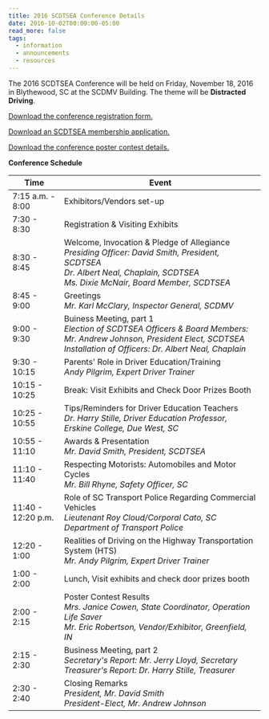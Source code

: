 ```yaml
---
title: 2016 SCDTSEA Conference Details
date: 2016-10-02T00:00:00-05:00
read_more: false
tags:
  - information
  - announcements
  - resources
---
```

The 2016 SCDTSEA Conference will be held on Friday, November 18, 2016 in Blythewood, SC at the SCDMV Building. The theme will be **Distracted Driving**.

[Download the conference registration form.](/static/img/pdf/2016_conference_registration_form.pdf)

[Download an SCDTSEA membership application.](/static/img/pdf/scdtsea_membership_application.pdf)

[Download the conference poster contest details.](/static/img/pdf/2016_conference_poster_contest_details.pdf)

**Conference Schedule**

|Time|Event|
|----|-----|
|7:15 a.m. - 8:00|Exhibitors/Vendors set-up|
|7:30 - 8:30|Registration & Visiting Exhibits|
|8:30 - 8:45|Welcome, Invocation & Pledge of Allegiance<br>*Presiding Officer: David Smith, President, SCDTSEA*<br>*Dr. Albert Neal, Chaplain, SCDTSEA*<br>*Ms. Dixie McNair, Board Member, SCDTSEA*|
|8:45 - 9:00|Greetings<br>*Mr. Karl McClary, Inspector General, SCDMV*|
|9:00 - 9:30|Buiness Meeting, part 1<br>*Election of SCDTSEA Officers & Board Members: Mr. Andrew Johnson, President Elect, SCDTSEA*<br>*Installation of Officers: Dr. Albert Neal, Chaplain*|
|9:30 - 10:15|Parents' Role in Driver Education/Training<br>*Andy Pilgrim, Expert Driver Trainer*|
|10:15 - 10:25|Break: Visit Exhibits and Check Door Prizes Booth|
|10:25 - 10:55|Tips/Reminders for Driver Education Teachers<br>*Dr. Harry Stille, Driver Education Professor, Erskine College, Due West, SC*|
|10:55 - 11:10|Awards & Presentation<br>*Mr. David Smith, President, SCDTSEA*|
|11:10 - 11:40|Respecting Motorists: Automobiles and Motor Cycles<br>*Mr. Bill Rhyne, Safety Officer, SC*|
|11:40 - 12:20 p.m.|Role of SC Transport Police Regarding Commercial Vehicles<br>*Lieutenant Roy Cloud/Corporal Cato, SC Department of Transport Police*|
|12:20 - 1:00|Realities of Driving on the Highway Transportation System (HTS)<br>*Mr. Andy Pilgrim, Expert Driver Trainer*|
|1:00 - 2:00|Lunch, Visit exhibits and check door prizes booth|
|2:00 - 2:15|Poster Contest Results<br>*Mrs. Janice Cowen, State Coordinator, Operation Life Saver*<br>*Mr. Eric Robertson, Vendor/Exhibitor, Greenfield, IN*|
|2:15 - 2:30|Business Meeting, part 2<br>*Secretary's Report: Mr. Jerry Lloyd, Secretary*<br>*Treasurer's Report: Dr. Harry Stille, Treasurer*|
|2:30 - 2:40|Closing Remarks<br>*President, Mr. David Smith*<br>*President-Elect, Mr. Andrew Johnson*|
